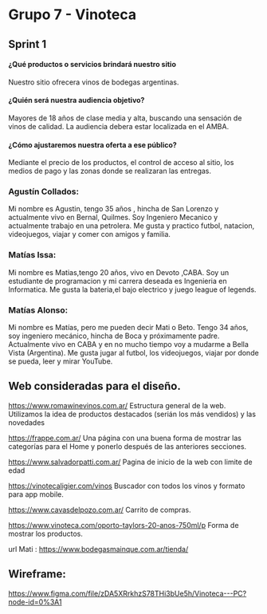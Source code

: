 # Grupo 7 - Vinoteca

## Sprint 1

#### ¿Qué productos o servicios brindará nuestro sitio
Nuestro sitio ofrecera vinos de bodegas argentinas.

#### ¿Quién será nuestra audiencia objetivo?
Mayores de 18 años de clase media y alta, buscando una sensación de vinos de calidad. La audiencia debera estar localizada en el AMBA.

#### ¿Cómo ajustaremos nuestra oferta a ese público?
Mediante el precio de los productos, el control de acceso al sitio, los medios de pago y las zonas donde se realizaran las entregas.

### Agustín Collados:
Mi nombre es Agustin, tengo 35 años , hincha de San Lorenzo y actualmente vivo en Bernal, Quilmes.
Soy Ingeniero Mecanico y actualmente trabajo en una petrolera.
Me gusta y practico futbol, natacion, videojuegos, viajar y comer con amigos y familia.

### Matías Issa:
Mi nombre es Matias,tengo 20 años, vivo en Devoto ,CABA.
Soy un estudiante de programacion y mi carrera deseada es Ingenieria en Informatica.
Me gusta la bateria,el bajo electrico y juego league of legends.

### Matías Alonso:
Mi nombre es Matías, pero me pueden decir Mati o Beto. Tengo 34 años, soy ingeniero mecánico, hincha de Boca y próximamente padre. Actualmente vivo en CABA y en no mucho tiempo voy a mudarme a Bella Vista (Argentina). Me gusta jugar al futbol, los videojuegos, viajar por donde se pueda, leer y mirar YouTube.


## Web consideradas para el diseño.

https://www.romawinevinos.com.ar/
Estructura general de la web. Utilizamos la idea de productos destacados (serián los más vendidos) y las novedades

https://frappe.com.ar/
Una página con una buena forma de mostrar las categorías para el Home y ponerlo después de las anteriores secciones.

https://www.salvadorpatti.com.ar/
Pagina de inicio de la web con limite de edad

https://vinotecaligier.com/vinos
Buscador con todos los vinos y formato para app mobile.

https://www.cavasdelpozo.com.ar/
Carrito de compras.

https://www.vinoteca.com/oporto-taylors-20-anos-750ml/p
Forma de mostrar los productos.

url Mati : https://www.bodegasmainque.com.ar/tienda/

## Wireframe:
https://www.figma.com/file/zDA5XRrkhzS78THi3bUe5h/Vinoteca---PC?node-id=0%3A1